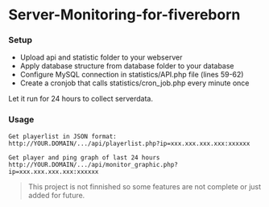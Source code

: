 # Server-Monitoring-for-fivereborn

### Setup
 - Upload api and statistic folder to your webserver
 - Apply database structure from database folder to your database
 - Configure MySQL connection in statistics/API.php file (lines 59-62)
 - Create a cronjob that calls statistics/cron_job.php every minute once

Let it run for 24 hours to collect serverdata.

### Usage
``` 
Get playerlist in JSON format:
http://YOUR.DOMAIN/.../api/playerlist.php?ip=xxx.xxx.xxx.xxx:xxxxxx
```
``` 
Get player and ping graph of last 24 hours 
http://YOUR.DOMAIN/.../api/monitor_graphic.php?ip=xxx.xxx.xxx.xxx:xxxxxx
```

> This project is not finnished so some features are not complete or just added for future.

